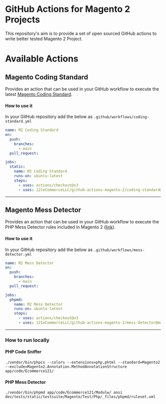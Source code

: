 # GitHub Actions for Magento 2 Projects

This repository's aim is to provide a set of open sourced GitHub actions to write better tested Magento 2 Project.

# Available Actions

## Magento Coding Standard
Provides an action that can be used in your GitHub workflow to execute the latest [Magento Coding Standard](https://github.com/magento/magento-coding-standard).

#### How to use it
In your GitHub repository add the below as
`.github/workflows/coding-standard.yml`

```yaml
name: M2 Coding Standard
on:
  push:
    branches:
      - main
  pull_request:

jobs:
  static:
    name: M2 Coding Standard
    runs-on: ubuntu-latest
    steps:
      - uses: actions/checkout@v3
      - uses: 121eCommerceLLC/github-actions-magento-2/coding-standard@main
```

---

## Magento Mess Detector
Provides an action that can be used in your GitHub workflow to execute the PHP Mess Detector rules included in Magento 2 ([link](https://github.com/magento/magento2/blob/2.4.6/dev/tests/static/testsuite/Magento/Test/Php/_files/phpmd/ruleset.xml)).

#### How to use it
In your GitHub repository add the below as
`.github/workflows/mess-detector.yml`

```yaml
name: M2 Mess Detector
on:
  push:
    branches:
      - main
  pull_request:

jobs:
  phpmd:
    name: M2 Mess Detector
    runs-on: ubuntu-latest
    steps:
      - uses: actions/checkout@v3
      - uses: 121eCommerceLLC/github-actions-magento-2/mess-detector@main
```
---

### How to run locally

#### PHP Code Sniffer
```shell
./vendor/bin/phpcs --colors --extensions=php,phtml --standard=Magento2 --exclude=Magento2.Annotation.MethodAnnotationStructure app/code/Ecommerce121/
```

#### PHP Mess Detector
```shell
./vendor/bin/phpmd app/code/Ecommerce121/Modulw/ ansi dev/tests/static/testsuite/Magento/Test/Php/_files/phpmd/ruleset.xml
```
